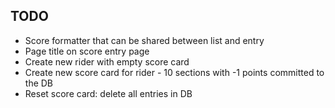 ## TODO
* Score formatter that can be shared between list and entry
* Page title on score entry page
* Create new rider with empty score card
* Create new score card for rider - 10 sections with -1 points committed to the DB
* Reset score card: delete all entries in DB